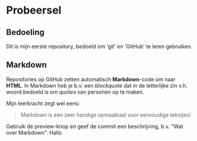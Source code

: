 # Probeersel
## Bedoeling
Dit is mijn eerste repository,  bedoeld om 'git' en 'GitHub' te leren gebruiken.
## Markdown
Repositories op GitHub zetten automatisch **Markdown**-code om naar **HTML**.
In Markdown heb je b.v. een *blockquote* dat in de letterlijke zin v.h. woord bedoeld is om *quotes* van personen op te maken.

Mijn leerkracht zegt wel eens:

> Markdown is een zeer handige opmaaktaal voor eenvoudige tekstjes!

Gebruik de preview-knop en geef de commit een beschrijving, b.v. "Wat over Markdown".
Hallo